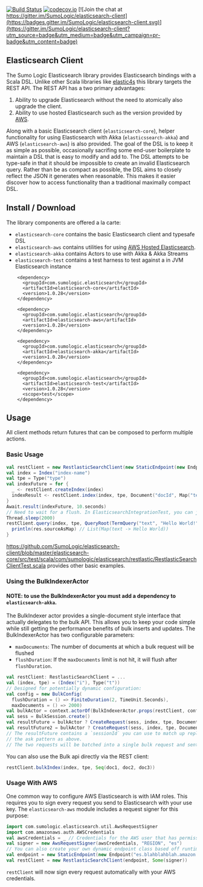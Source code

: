 [![Build Status](https://travis-ci.org/SumoLogic/elasticsearch-client.svg?branch=master)](https://travis-ci.org/SumoLogic/elasticsearch-client)
[![codecov.io](https://codecov.io/github/SumoLogic/elasticsearch-client/coverage.svg?branch=master)](https://codecov.io/github/SumoLogic/elasticsearch-client?branch=master)
[![Join the chat at https://gitter.im/SumoLogic/elasticsearch-client](https://badges.gitter.im/SumoLogic/elasticsearch-client.svg)](https://gitter.im/SumoLogic/elasticsearch-client?utm_source=badge&utm_medium=badge&utm_campaign=pr-badge&utm_content=badge)

## Elasticsearch Client

The Sumo Logic Elasticsearch library provides Elasticsearch bindings with a Scala DSL. Unlike other Scala libraries like [elastic4s](https://github.com/sksamuel/elastic4s) this library targets the REST API. The REST API has a two primary advantages:
  1. Ability to upgrade Elasticsearch without the need to atomically also upgrade the client.
  2. Ability to use hosted Elasticsearch such as the version provided by [AWS](https://aws.amazon.com/elasticsearch-service/).

Along with a basic Elasticsearch client (`elasticsearch-core`), helper functionality for using Elasticsearch with Akka (`elasticssearch-akka`) and AWS (`elasticsearch-aws`) is also provided. The goal of the DSL is to keep it as simple as possible, occasionally sacrifing some end-user boilerplate to maintain a DSL that is easy to modify and add to. The DSL attempts to be type-safe in that it should be impossible to create an invalid Elasticsearch query. Rather than be as compact as possible, the DSL aims to closely reflect the JSON it generates when reasonable. This makes it easier discover how to access functionality than a traditional maximally compact DSL.
## Install / Download
The library components are offered a la carte:
* `elasticsearch-core` contains the basic Elasticsearch client and typesafe DSL
* `elasticsearch-aws` contains utilities for using [AWS Hosted Elasticsearch](https://aws.amazon.com/elasticsearch-service/).
* `elasticsearch-akka` contains Actors to use with Akka & Akka Streams
* `elasticsearch-test` contains a test harness to test against a in JVM Elasticsearch instance
```
    <dependency>
      <groupId>com.sumologic.elasticsearch</groupId>
      <artifactId>elasticsearch-core</artifactId>
      <version>1.0.28</version>
    </dependency>

    <dependency>
      <groupId>com.sumologic.elasticsearch</groupId>
      <artifactId>elasticsearch-aws</artifactId>
      <version>1.0.28</version>
    </dependency>

    <dependency>
      <groupId>com.sumologic.elasticsearch</groupId>
      <artifactId>elasticsearch-akka</artifactId>
      <version>1.0.28</version>
    </dependency>

    <dependency>
      <groupId>com.sumologic.elasticsearch</groupId>
      <artifactId>elasticsearch-test</artifactId>
      <version>1.0.28</version>
      <scope>test</scope>
    </dependency>
  ```
## Usage
All client methods return futures that can be composed to perform multiple actions.

### Basic Usage
```scala
val restClient = new RestlasticSearchClient(new StaticEndpoint(new Endpoint(host, port)))
val index = Index("index-name")
val tpe = Type("type")
val indexFuture = for {
  _ <- restClient.createIndex(index)
  indexResult <- restClient.index(index, tpe, Document("docId", Map("text" -> "Hello World!")))
}
Await.result(indexFuture, 10.seconds)
// Need to wait for a flush. In ElasticsearchIntegrationTest, you can just call "refresh()"
Thread.sleep(2000)
restClient.query(index, tpe, QueryRoot(TermQuery("text", "Hello World!"))).map { res =>
  println(res.sourceAsMap) // List(Map(text -> Hello World))
}
```
https://github.com/SumoLogic/elasticsearch-client/blob/master/elasticsearch-core/src/test/scala/com/sumologic/elasticsearch/restlastic/RestlasticSearchClientTest.scala provides other basic examples.

### Using the BulkIndexerActor
#### NOTE: to use the BulkIndexerActor you must add a dependency to `elasticsearch-akka`.
The BulkIndexer actor provides a single-document style interface that actually delegates to the bulk API. This allows you to keep your code simple while still getting the performance benefits of bulk inserts and updates. The BulkIndexerActor has two configurable parameters:
  * `maxDocuments`: The number of documents at which a bulk request will be flushed
  * `flushDuration`: If the `maxDocuments` limit is not hit, it will flush after `flushDuration`.
```scala
val restClient: RestlasticSearchClient = ...
val (index, tpe) = (Index("i"), Type("t"))
// Designed for potentially dynamic configuration:
val config = new BulkConfig(
  flushDuration = () => FiniteDuration(2, TimeUnit.Seconds),
  maxDocuments = () => 2000)
val bulkActor = context.actorOf(BulkIndexerActor.props(restClient, config))
val sess = BulkSession.create()
val resultFuture = bulkActor ? CreateRequest(sess, index, tpe, Document("id", Map("k" -> "v")))
val resultFuture2 = bulkActor ? CreateRequest(sess, index, tpe, Document("id", Map("k" -> "v")))
// The resultFuture contains a `sessionId` you can use to match up replies with requests assuming you do not use
// the ask pattern as above.
// The two requests will be batched into a single bulk request and sent to Elasticsearch 
```

You can also use the Bulk api directly via the REST client:
```scala
restClient.bulkIndex(index, tpe, Seq(doc1, doc2, doc3))
```

### Usage With AWS

One common way to configure AWS Elasticsearch is with IAM roles. This requires you to sign every request you send to Elasticsearch with your use key. The `elasticsearch-aws` module includes a request signer for this purpose:
```scala
import com.sumologic.elasticsearch.util.AwsRequestSigner
import com.amazonaws.auth.AWSCredentials
val awsCredentials = _ // Credentials for the AWS user that has permissions to access Elasticsearch
val signer = new AwsRequestSigner(awsCredentials, "REGION", "es")
// You can also create your own dynamic endpoint class based off runtime configuration or the AWS API.
val endpoint = new StaticEndpoint(new Endpoint("es.blahblahblah.amazon.com", 443))
val restClient = new RestlasticSearchClient(endpoint, Some(signer))
```
`restClient` will now sign every request automatically with your AWS credentials.
